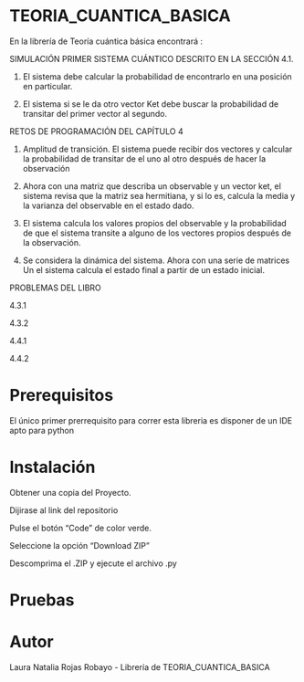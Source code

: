 # TEORIA_CUANTICA_BASICA
En la librería de Teoría cuántica básica encontrará :

SIMULACIÓN PRIMER SISTEMA CUÁNTICO DESCRITO EN LA SECCIÓN 4.1.

1. El sistema debe calcular la probabilidad de encontrarlo en una posición en particular.

2. El sistema si se le da otro vector Ket debe buscar la probabilidad de transitar del primer vector al segundo.

RETOS DE PROGRAMACIÓN DEL CAPÍTULO 4

1. Amplitud de transición. El sistema puede recibir dos vectores y calcular la probabilidad de transitar de el uno al otro después de hacer la observación

2. Ahora con una matriz que describa un observable y un vector ket, el sistema revisa que la matriz sea hermitiana, y si lo es, calcula la media y la varianza del observable en el estado dado.

3. El sistema calcula los valores propios del observable y la probabilidad de que el sistema transite a alguno de los vectores propios después de la observación.

4. Se considera la dinámica del sistema. Ahora con una serie de matrices Un el sistema calcula el estado final a partir de un estado inicial.

PROBLEMAS DEL LIBRO

4.3.1

4.3.2

4.4.1

4.4.2

# Prerequisitos

El único primer prerrequisito para correr esta libreria es disponer de un IDE apto para python

# Instalación

Obtener una copia del Proyecto.

Dijirase al link del repositorio

Pulse el botón “Code” de color verde.

Seleccione la opción “Download ZIP”

Descomprima el .ZIP y ejecute el archivo .py

# Pruebas

# Autor

Laura Natalia Rojas Robayo - Librería de TEORIA_CUANTICA_BASICA
